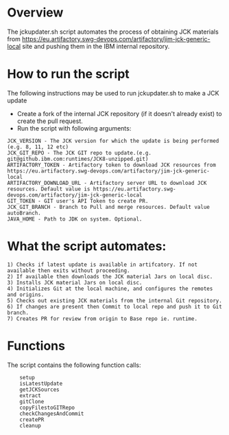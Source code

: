 # Overview 

The jckupdater.sh script automates the process of obtaining JCK materials from https://eu.artifactory.swg-devops.com/artifactory/jim-jck-generic-local site and pushing them in the IBM internal repository.

# How to run the script

The following instructions may be used to run jckupdater.sh to make a JCK update

- Create a fork of the internal JCK repository (if it doesn't already exist) to create the pull request. 	
- Run the script with following arguments: 

```
JCK_VERSION - The JCK version for which the update is being performed (e.g. 8, 11, 12 etc)
JCK_GIT_REPO - The JCK GIT repo to update.(e.g. git@github.ibm.com:runtimes/JCK8-unzipped.git)
ARTIFACTORY_TOKEN - Artifactory token to download JCK resources from https://eu.artifactory.swg-devops.com/artifactory/jim-jck-generic-local
ARTIFACTORY_DOWNLOAD_URL - Artifactory server URL to download JCK resources. Default value is https://eu.artifactory.swg-devops.com/artifactory/jim-jck-generic-local
GIT_TOKEN - GIT user's API Token to create PR.
JCK_GIT_BRANCH - Branch to Pull and merge resources. Default value autoBranch.
JAVA_HOME - Path to JDK on system. Optional.

```

# What the script automates: 

```
1) Checks if latest update is available in artifcatory. If not available then exits without proceeding.
2) If available then downloads the JCK material Jars on local disc.
3) Installs JCK material Jars on local disc.
4) Initializes Git at the local machine, and configures the remotes and origins.
5) Checks out existing JCK materials from the internal Git repository.
6) If changes are present then Commit to local repo and push it to Git branch.
7) Creates PR for review from origin to Base repo ie. runtime.
```


# Functions 
The script contains the following function calls: 

```
	setup
	isLatestUpdate
	getJCKSources
	extract
	gitClone
	copyFilestoGITRepo
	checkChangesAndCommit
	createPR
	cleanup
```



